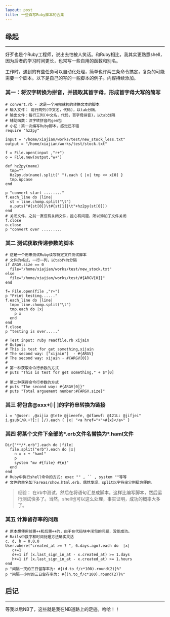 ```yaml
---
layout: post
title: 一些自写Ruby脚本的合集
---
```


## 缘起
----
好歹也是个Ruby工程师，说出去怕被人笑话。和Ruby相比，我其实更熟悉shell，因为后者的学习时间更长，也常写一些自用的函数和别名。

工作时，遇到的有些任务可以自动化处理，简单也许两三条命令搞定，复杂的可能需要一个脚本。以下是自己的写的一些脚本的例子。内容持续添加。

### 其一：将汉字转换为拼音，并提取其首字母，形成首字母大写的简写

    # convert.rb - 这是一个用完就扔的转换文本的脚本
    # 输入文件： 每行两列(中文名，代码)，以tab分隔，
    # 输出文件：每行三列(中文名，代码，首字母拼音)，以tab分隔
    # 辅助函数：汉字转拼音的gem包
    # 小记：第一次编写Ruby脚本，感觉还不错
    require "hz2py"
    
    input = "/home/xiajian/works/test/new_stock_less.txt"
    output = "/home/xiajian/works/test/stock.txt"
    
    f = File.open(input ,"r+")
    o = File.new(output,"w+")
    
    def hz2py(name)
      tmp=""
      Hz2py.do(name).split(" ").each { |x| tmp << x[0] }
      tmp.upcase
    end
    
    p "convert start ........"
    f.each_line do |line| 
      st = line.chomp.split("\t")
      o.puts("#{st[0]}\t#{st[1]}\t"+hz2py(st[0]))
    end
    # 关闭文件，之前一直没有关闭文件，担心有问题，所以添加了文件关闭
    f.close
    o.close
    p "convert over .........

### 其二 测试获取传递参数的脚本

    # 这是一个用来测试Ruby读写特定文件测试脚本
    # 文件的格式，一行一列，以tab作为分隔
    if ARGV.size == 0
      file="/home/xiajian/works/test/new_stock.txt"
    else
      file="/home/xiajian/works/test/#{ARGV[0]}"
    end
    
    f= File.open(file ,"r+")
    p "Print testing......"
    f.each_line do |line| 
      tmp= line.chomp.split("\t")
      tmp.each do |x|
        p x
      end
    end
    f.close
    p "testing is over....."
    
    # Test input: ruby readfile.rb xijain
    # Output: 
    # This is test for get something,xijain
    # The second way: ["xijain"]  - #{ARGV}
    # The second way: xijain - #{ARGV[0]}
    #
    # 第一种获取命令行参数的方式
    # puts "This is test for get something," + $*[0]
    
    # 第二种获得命令行参数的方式
    # puts "The second way: #{ARGV[0]}"
    # puts "Total arguement number:#{ARGV.size}"

### 其三 将包含@xxx+[:| ]的字符串转换为链接

    i = "@user: ,@xijia @tete @jieeefe, @dfaewf: @121L: @jifjei"
    i.gsub(/@.+?[:| ]/).each { |x| "<a href="+">#{x}</a>" }

### 其四 将某个文件下全部的*.erb文件名替换为*.haml文件

    Dir["**/*.erb"].each do |file|
      file.split("erb").each do |x|
        n = x + "haml"
        p 
        system "mv #{file} #{n}"
      end
    end
    # Ruby中执行shell命令的方式: exec "" , `` , system ""等等
    # 文件的命名如下areas/show.html.erb，偶然发现，split以字符串分割挺方便的。

> 经验： 在irb中测试，然后在将语句汇总成脚本。这样比编写脚本，然后运行测试快多了。当然，shell也可以这么处理，事实证明，成功的概率大多了。

### 其五 计算留存率的问题

    # 原本想使用前置++和后置++的，由于在代码块中闭包的问题，没能成功。
    # Rails中数字和时间处理方法确实灵活
    c, d, h = 0,0,0
    User.where("created_at >= ? ", 6.days.ago).each do  |x|
       c+=1
       d+=1 if (x.last_sign_in_at - x.created_at) >= 1.days
       h+=1 if (x.last_sign_in_at - x.created_at) >= 1.hours
    end
    p "间隔一天的三日留存率为: #{(d.to_f/c*100).round(2)}%"
    p "间隔一小时的三日留存率为: #{(h.to_f/c*100).round(2)}%"

## 后记
----

等我以后NB了，这些就是我在NB道路上的足迹。哈哈！！
